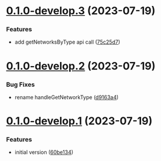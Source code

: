 # [0.1.0-develop.3](https://git.lumeweb.com/LumeWeb/kernel-network-registry/compare/v0.1.0-develop.2...v0.1.0-develop.3) (2023-07-19)


### Features

* add getNetworksByType api call ([75c25d7](https://git.lumeweb.com/LumeWeb/kernel-network-registry/commit/75c25d7cab1240d6f2b194af9f262f76f98c6b48))

# [0.1.0-develop.2](https://git.lumeweb.com/LumeWeb/kernel-network-registry/compare/v0.1.0-develop.1...v0.1.0-develop.2) (2023-07-19)


### Bug Fixes

* rename handleGetNetworkType ([d9163a4](https://git.lumeweb.com/LumeWeb/kernel-network-registry/commit/d9163a4e530745d36a26ea8cbad5fb8ef35c3b93))

# [0.1.0-develop.1](https://git.lumeweb.com/LumeWeb/kernel-network-registry/compare/v0.0.1...v0.1.0-develop.1) (2023-07-19)


### Features

* initial version ([60be134](https://git.lumeweb.com/LumeWeb/kernel-network-registry/commit/60be1346596c3413134d97dd195567ba2a2e5314))
